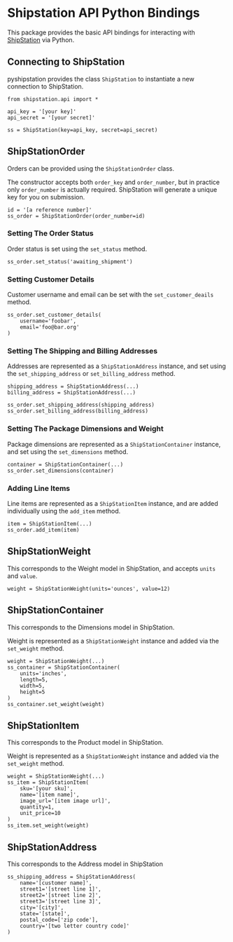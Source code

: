 # Shipstation API Python Bindings
This package provides the basic API bindings for interacting with
[ShipStation](http://www.shipstation.com/) via Python.

## Connecting to ShipStation
pyshipstation provides the class `ShipStation` to instantiate a new connection
to ShipStation.

    from shipstation.api import *

    api_key = '[your key]'
    api_secret = '[your secret]'

    ss = ShipStation(key=api_key, secret=api_secret)
    
## ShipStationOrder
Orders can be provided using the `ShipStationOrder` class.

The constructor accepts both `order_key` and `order_number`, but in practice
only `order_number` is actually required. ShipStation will generate a unique
key for you on submission.

    id = '[a reference number]'
    ss_order = ShipStationOrder(order_number=id)
    
### Setting The Order Status
Order status is set using the `set_status` method.

    ss_order.set_status('awaiting_shipment')
    
### Setting Customer Details
Customer username and email can be set with the `set_customer_deails` method.

    ss_order.set_customer_details(
        username='foobar',
        email='foo@bar.org'
    )
    
### Setting The Shipping and Billing Addresses
Addresses are represented as a `ShipStationAddress` instance, and set
using the `set_shipping_address` or `set_billing_address` method.

    shipping_address = ShipStationAddress(...)
    billing_address = ShipStationAddress(...)
    
    ss_order.set_shipping_address(shipping_address)
    ss_order.set_billing_address(billing_address)
    
### Setting The Package Dimensions and Weight
Package dimensions are represented as a `ShipStationContainer` instance, and
set using the `set_dimensions` method.

    container = ShipStationContainer(...)
    ss_order.set_dimensions(container)
    
### Adding Line Items
Line items are represented as a `ShipStationItem` instance, and are added
individually using the `add_item` method.

    item = ShipStationItem(...)
    ss_order.add_item(item)
    
## ShipStationWeight
This corresponds to the Weight model in ShipStation, and accepts
`units` and `value`.

    weight = ShipStationWeight(units='ounces', value=12)
    
## ShipStationContainer
This corresponds to the Dimensions model in ShipStation. 

Weight is represented as a `ShipStationWeight` instance and added via the 
`set_weight` method.

    weight = ShipStationWeight(...)
    ss_container = ShipStationContainer(
        units='inches',
        length=5,
        width=5,
        height=5
    )
    ss_container.set_weight(weight)
    
## ShipStationItem
This corresponds to the Product model in ShipStation. 

Weight is represented as a `ShipStationWeight` instance and added via the 
`set_weight` method.

    weight = ShipStationWeight(...)
    ss_item = ShipStationItem(
        sku='[your sku]',
        name='[item name]',
        image_url='[item image url]',
        quantity=1,
        unit_price=10
    )
    ss_item.set_weight(weight)

## ShipStationAddress
This corresponds to the Address model in ShipStation

    ss_shipping_address = ShipStationAddress(
        name='[customer name]',
        street1='[street line 1]',
        street2='[street line 2]',
        street3='[street line 3]',
        city='[city]',
        state='[state]',
        postal_code=['zip code'],
        country='[two letter country code]'
    )
